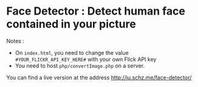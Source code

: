 # Face Detector : Detect human face contained in your picture #

Notes : 
* On `index.html`, you need to change the value `#YOUR_FLICKR_API_KEY_HERE#` with your own Flick API key
* You need to host `php/convertImage.php` on a server.

You can find a live version at the address http://ju.schz.me/face-detector/